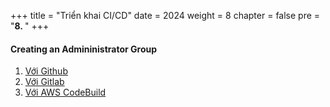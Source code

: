 +++
title = "Triển khai CI/CD"
date = 2024
weight = 8
chapter = false
pre = "<b>8. </b>"
+++

#### Creating an Admininistrator Group

1. [Với Github](1-github)
2. [Với Gitlab](2-gitlab)
3. [Với AWS CodeBuild](3-codebuild)